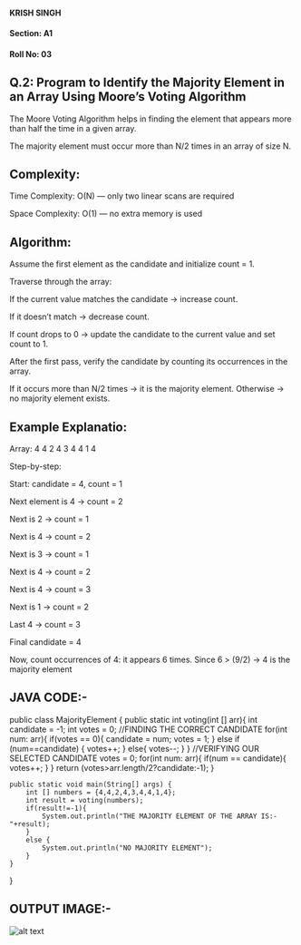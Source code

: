 #### KRISH SINGH
#### Section: A1
#### Roll No: 03


## Q.2: Program to Identify the Majority Element in an Array Using Moore’s Voting Algorithm

The Moore Voting Algorithm helps in finding the element that appears more than half the time in a given array.

The majority element must occur more than N/2 times in an array of size N.

## Complexity:

Time Complexity: O(N) — only two linear scans are required

Space Complexity: O(1) — no extra memory is used

## Algorithm:

Assume the first element as the candidate and initialize count = 1.

Traverse through the array:

If the current value matches the candidate → increase count.

If it doesn’t match → decrease count.

If count drops to 0 → update the candidate to the current value and set count to 1.

After the first pass, verify the candidate by counting its occurrences in the array.

If it occurs more than N/2 times → it is the majority element.
Otherwise → no majority element exists.

## Example Explanatio:

Array: 4 4 2 4 3 4 4 1 4

Step-by-step:

Start: candidate = 4, count = 1

Next element is 4 → count = 2

Next is 2 → count = 1

Next is 4 → count = 2

Next is 3 → count = 1

Next is 4 → count = 2

Next is 4 → count = 3

Next is 1 → count = 2

Last 4 → count = 3

Final candidate = 4

Now, count occurrences of 4: it appears 6 times.
Since 6 > (9/2) → 4 is the majority element

## JAVA CODE:- 
public class MajorityElement {
    public static int voting(int [] arr){
        int candidate = -1;
        int votes = 0;
        //FINDING THE CORRECT CANDIDATE
        for(int num: arr){
            if(votes == 0){
                candidate = num;
                votes = 1;
            } else if (num==candidate) {
                votes++;
            }
            else{
                votes--;
            }
        }
        //VERIFYING OUR SELECTED CANDIDATE
        votes = 0;
        for(int num: arr){
            if(num == candidate){
                votes++;
            }
        }
        return (votes>arr.length/2?candidate:-1);
    }

    public static void main(String[] args) {
        int [] numbers = {4,4,2,4,3,4,4,1,4};
        int result = voting(numbers);
        if(result!=-1){
            System.out.println("THE MAJORITY ELEMENT OF THE ARRAY IS:- "+result);
        }
        else {
            System.out.println("NO MAJORITY ELEMENT");
        }
    }
}


## OUTPUT IMAGE:- 
![alt text](image.png)
